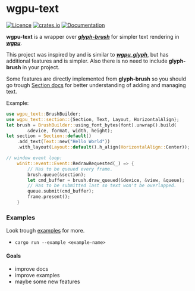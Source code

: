 # wgpu-text
[![Licence](https://img.shields.io/github/license/Blatko1/wgpu-text?color=%23537aed)](https://github.com/Blatko1/wgpu-text/blob/master/LICENSE)
[![crates.io](https://img.shields.io/crates/v/wgpu-text)](https://crates.io/crates/wgpu_text)
[![Documentation](https://img.shields.io/docsrs/wgpu_text)](https://docs.rs/wgpu_text/0.1.1/wgpu_text/)

**wgpu-text** is a wrapper over **_[glyph-brush](https://github.com/alexheretic/glyph-brush)_** for simpler text rendering in **_[wgpu](https://github.com/gfx-rs/wgpu)_**.

This project was inspired by and is similar to **_[wgpu_glyph](https://github.com/hecrj/wgpu_glyph)_**, but has additional features and is simpler. Also there is no need to include **glyph-brush** in your project.

Some features are directly implemented from **glyph-brush** so you should go trough [Section docs](https://docs.rs/glyph_brush/latest/glyph_brush/struct.Section.html) for better understanding of adding and managing text.

Example:
```rust
use wgpu_text::BrushBuilder;
use wgpu_text::section::{Section, Text, Layout, HorizontalAlign};
let brush = BrushBuilder::using_font_bytes(font).unwrap().build(
        &device, format, width, height);
let section = Section::default()
    .add_text(Text::new("Hello World"))
    .with_layout(Layout::default().h_align(HorizontalAlign::Center));

// window event loop:
    winit::event::Event::RedrawRequested(_) => {
        // Has to be queued every frame.
        brush.queue(&section);
        let cmd_buffer = brush.draw_queued(&device, &view, &queue);
        // Has to be submitted last so text won't be overlapped.
        queue.submit(cmd_buffer);
        frame.present();
    }
```
### **Examples**
Look trough [examples](https://github.com/Blatko1/wgpu_text/tree/master/examples) for more.
* `cargo run --example <example-name>`

#### **Goals**
- improve docs
- improve examples
- maybe some new features

